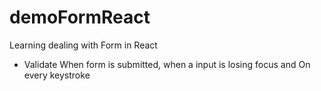 # demoFormReact

Learning dealing with Form in React

- Validate When form is submitted, when a input is losing focus and On every keystroke
